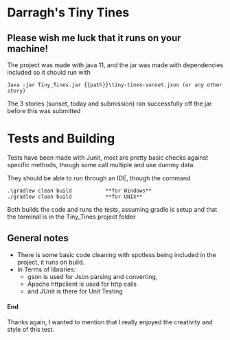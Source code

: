 ﻿# Darragh's Tiny Tines
## Please wish me luck that it runs on your machine!

The project was made with java 11, and the jar was made with dependencies included so it should run with

    Java -jar Tiny_Tines.jar {{path}}\tiny-tines-sunset.json (or any other story)

The 3 stories (sunset, today and submission) ran successfully off the jar before this was submitted

# Tests and Building

Tests have been made with Junit, most are pretty basic checks against specific methods, though some call multiple and use dummy data.

They should be able to run through an IDE,  though the command

    .\gradlew clean build 			**for Windows**
    ./gradlew clean build 			**for UNIX**
Both builds the code and runs the tests, assuming gradle is setup  and that the terminal is in the Tiny_Tines project folder

## General notes
- There is some basic code cleaning with spotless being included in the project, it runs on build.
- In Terms of libraries:
	- gson is used for Json parsing and converting, 
	- Apache httpclient is used for http calls
	- and JUnit is there for Unit Testing


#### End
Thanks again,
I wanted to mention that I really enjoyed the creativity and style of this test.
